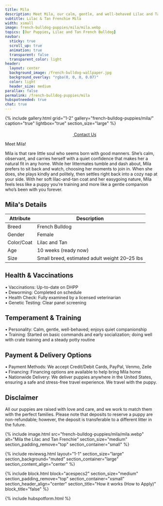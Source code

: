 ```yaml
---
title: Mila
description: Meet Mila, our calm, gentle, and well-behaved Lilac and Tan French Bulldog puppy.
subtitle: Lilac & Tan Frenchie Mila
width: xsmall
image: french-bulldog-puppies/mila/mila.webp
topics: [Our Puppies, Lilac and Tan French Bulldog]
navbar:
  sticky: true
  scroll_up: true
  animation: true
  transparent: false
  transparent_color: light
header:
  layout: center
  background_image: /french-bulldog-wallpaper.jpg
  background_overlay: "rgba(0, 0, 0, 0.07)"
  color: light
  header_size: medium
parallax: false
permalink: /french-bulldog-puppies/mila
hubspotneeded: true
chat: true
---
```


{% include gallery.html
grid="1-2"
gallery="french-bulldog-puppies/mila/"
caption="true"
lightbox="true"
section_size="large"
%}

<center><a class="uk-button uk-button-danger uk-border-pill uk-button-xlarge my-border-rounded" href="tel:212-739-0182">
    <span data-uk-icon="phone" class="uk-icon">
        <svg width="20" height="20" viewBox="0 0 20 20" xmlns="http://www.w3.org/2000/svg"></svg>
    </span>
    Contact Us
</a>
</center>

Meet Mila!

Mila is that rare little soul who seems born with good manners. She’s calm, observant, and carries herself with a quiet confidence that makes her a natural fit in any home. While her littermates tumble and dash about, Mila prefers to sit back and watch, choosing her moments to join in. When she does, she plays kindly and politely, then settles right back into a cozy nap at your side. With her soft lilac-and-tan coat and her easygoing nature, Mila feels less like a puppy you’re training and more like a gentle companion who’s been with you forever.

## Mila's Details

| Attribute       | Description                                  |
| --------------- | -------------------------------------------- |
| Breed           | French Bulldog                               |
| Gender          | Female                                       |
| Color/Coat      | Lilac and Tan                                |
| Age             | 10 weeks (ready now)                         |
| Size            | Small breed, estimated adult weight 20–25 lbs |



## Health & Vaccinations

  • Vaccinations: Up-to-date on DHPP  
  • Deworming: Completed on schedule  
  • Health Check: Fully examined by a licensed veterinarian  
  • Genetic Testing: Clear panel screening

## Temperament & Training

  • Personality: Calm, gentle, well-behaved; enjoys quiet companionship  
  • Training: Started on basic commands and early socialization; doing well with crate training and a steady potty routine

## Payment & Delivery Options

  • Payment Methods: We accept Credit/Debit Cards, PayPal, Venmo, Zelle  
  • Financing: Financing options are available to help bring Mila home  
  • Nationwide Delivery: We deliver puppies anywhere in the United States, ensuring a safe and stress-free travel experience. We travel with the puppy.

## Disclaimer

All our puppies are raised with love and care, and we work to match them with the perfect families. Please note that deposits to reserve a puppy are non-refundable; however, the deposit is transferable to a different litter in the future.

{% include image.html
src="french-bulldog-puppies/mila/mila.webp"
alt="Mila the Lilac and Tan Frenchie"
section_size="medium"
section_padding_remove="top"
section_container="small"
%}

{% include reviewsg.html
layout="1-1"
section_size="large"
section_background="muted"
section_container="large"
section_content_align="center"
%}

{% include block.html
block="acespecs2"
section_size="medium"
section_padding_remove="top"
section_container="xsmall"
section_header_align="center"
section_title="How it works (How to Apply)"
block_title="false"
%}

{% include hubspotform.html %}
